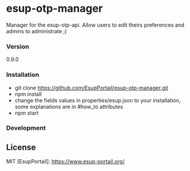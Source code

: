# esup-otp-manager
Manager for the esup-otp-api. Allow users to edit theirs preferences and admins to administrate ;)

### Version
0.9.0

### Installation
- git clone https://github.com/EsupPortail/esup-otp-manager.git
- npm install
- change the fields values in properties/esup.json to your installation, some explanations are in #how_to attributes
- npm start

### Development


License
----

MIT
   [EsupPortail]: <https://www.esup-portail.org/>
